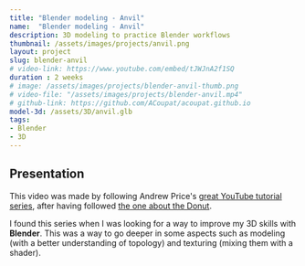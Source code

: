 ```yaml
---
title: "Blender modeling - Anvil"
name:  "Blender modeling - Anvil"
description: 3D modeling to practice Blender workflows
thumbnail: /assets/images/projects/anvil.png
layout: project
slug: blender-anvil
# video-link: https://www.youtube.com/embed/tJWJnA2f1SQ
duration : 2 weeks
# image: /assets/images/projects/blender-anvil-thumb.png
# video-file: "/assets/images/projects/blender-anvil.mp4"
# github-link: https://github.com/ACoupat/acoupat.github.io
model-3d: /assets/3D/anvil.glb
tags:
- Blender
- 3D
---
```


## Presentation
This video was made by following Andrew Price's [great YouTube tutorial series](https://www.youtube.com/watch?v=yi87Dap_WOc&list=PLcpbyAte3x6Y0skyLUZEUKOlqcsFmPpHT), after having followed [the one about the Donut](/projects/blender-donut).  

I found this series when I was looking for a way to improve my 3D skills with **Blender**. This was a way to go deeper in some aspects such as modeling (with a better understanding of topology) and texturing (mixing them with a shader).
